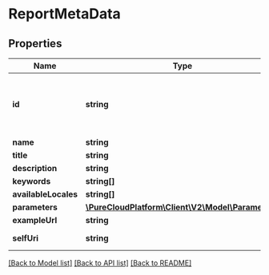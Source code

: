 # ReportMetaData

## Properties
Name | Type | Description | Notes
------------ | ------------- | ------------- | -------------
**id** | **string** | The globally unique identifier for the object. | [optional] 
**name** | **string** |  | [optional] 
**title** | **string** |  | [optional] 
**description** | **string** |  | [optional] 
**keywords** | **string[]** |  | [optional] 
**availableLocales** | **string[]** |  | [optional] 
**parameters** | [**\PureCloudPlatform\Client\V2\Model\Parameter[]**](Parameter.md) |  | [optional] 
**exampleUrl** | **string** |  | [optional] 
**selfUri** | **string** | The URI for this object | [optional] 

[[Back to Model list]](../README.md#documentation-for-models) [[Back to API list]](../README.md#documentation-for-api-endpoints) [[Back to README]](../README.md)


